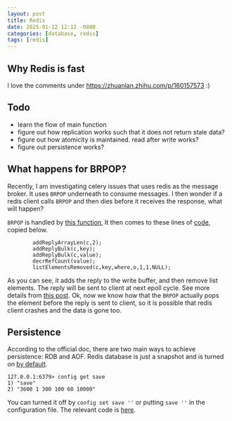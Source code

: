 ```yaml
---
layout: post
title: Redis
date: 2025-01-12 12:12 -0800
categories: [database, redis]
tags: [redis]
---
```


## Why Redis is fast

I love the comments under https://zhuanlan.zhihu.com/p/160157573 :)

## Todo

- learn the flow of main function
- figure out how replication works such that it does not return stale data?
- figure out how atomicity is maintained. read after write works?
- figure out persistence works?

## What happens for BRPOP?

Recently, I am investigating celery issues that uses redis as the message
broker. It uses `BRPOP` underneath to consume messages. I then wonder if a
redis client calls `BRPOP` and then dies before it receives the response, what
will happen?

`BRPOP` is handled by
[this function](https://github.com/redis/redis/blob/f8a5a4f70ccada85943af90f6f2db3250ee50b27/src/t_list.c#L1283),
It then comes to these lines of
[code](https://github.com/redis/redis/blob/f8a5a4f70ccada85943af90f6f2db3250ee50b27/src/t_list.c#L1253-L1257),
copied below.

```
        addReplyArrayLen(c,2);
        addReplyBulk(c,key);
        addReplyBulk(c,value);
        decrRefCount(value);
        listElementsRemoved(c,key,where,o,1,1,NULL);
```

As you can see, it adds the reply to the write buffer, and then remove list
elements. The reply will be sent to client at next epoll cycle. See more
details from [this post](https://www.ditanshow.com/articles/p/312.html). Ok,
now we know how that the `BRPOP` actually pops the element before the reply is
sent to client, so it is possible that redis client crashes and the data is
gone too.

## Persistence

According to the official doc, there are two main ways to achieve persistence:
RDB and AOF. Redis database is just a snapshot and is turned on
[by default](https://github.com/valkey-io/valkey/blob/d56a1f79b451d89904b421dcc94a519b271c16f4/src/server.c#L2268).

```
127.0.0.1:6379> config get save
1) "save"
2) "3600 1 300 100 60 10000"
```

You can turned it off by `config set save ''` or putting `save ''` in the
configuration file. The relevant code is
[here](https://github.com/valkey-io/valkey/blob/d56a1f79b451d89904b421dcc94a519b271c16f4/src/config.c#L3378).
